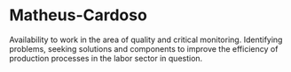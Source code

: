 # Matheus-Cardoso
Availability to work in the area of ​​quality and critical monitoring. Identifying problems, seeking solutions and components to improve the efficiency of production processes in the labor sector in question.
